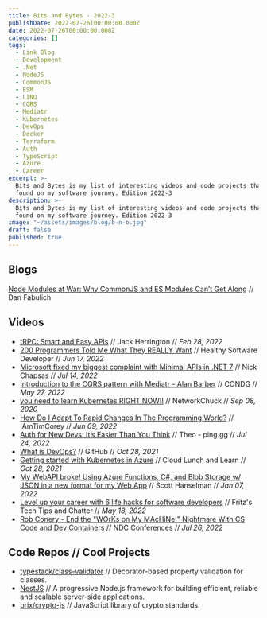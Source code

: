 ```yaml
---
title: Bits and Bytes - 2022-3
publishDate: 2022-07-26T00:00:00.000Z
date: 2022-07-26T00:00:00.000Z
categories: []
tags:
  - Link Blog
  - Development
  - .Net
  - NodeJS
  - CommonJS
  - ESM
  - LINQ
  - CQRS
  - Mediatr
  - Kubernetes
  - DevOps
  - Docker
  - Terraform
  - Auth
  - TypeScript
  - Azure
  - Career
excerpt: >-
  Bits and Bytes is my list of interesting videos and code projects that I've
  found on my software journey. Edition 2022-3
description: >-
  Bits and Bytes is my list of interesting videos and code projects that I've
  found on my software journey. Edition 2022-3
image: "~/assets/images/blog/b-n-b.jpg"
draft: false
published: true
---
```


## Blogs

[Node Modules at War: Why CommonJS and ES Modules Can’t Get Along](https://redfin.engineering/node-modules-at-war-why-commonjs-and-es-modules-cant-get-along-9617135eeca1) // Dan Fabulich

## Videos

- [tRPC: Smart and Easy APIs](https://youtu.be/Lam0cYOEst8) // Jack Herrington // _Feb 28, 2022_
- [200 Programmers Told Me What They REALLY Want](https://youtu.be/WXGEXwL64aM) // Healthy Software Developer // _Jun 17, 2022_
- [Microsoft fixed my biggest complaint with Minimal APIs in .NET 7](https://youtu.be/-i4rP0LGY5U) // Nick Chapsas // _Jul 14, 2022_
- [Introduction to the CQRS pattern with Mediatr - Alan Barber](https://youtu.be/7B22Pdt-J2s) // CONDG // _May 27, 2022_
- [you need to learn Kubernetes RIGHT NOW!!](https://youtu.be/7bA0gTroJjw) // NetworkChuck // _Sep 08, 2020_
- [How Do I Adapt To Rapid Changes In The Programming World?](https://youtu.be/JglPiQrWoHg) // IAmTimCorey // _Jun 09, 2022_
- [Auth for New Devs: It’s Easier Than You Think](https://youtu.be/h6wBYWWdyYQ) // Theo - ping․gg // _Jul 24, 2022_
- [What is DevOps?](https://youtu.be/kBV8gPVZNEE) // GitHub // _Oct 28, 2021_
- [Getting started with Kubernetes in Azure](https://youtu.be/dgZ1-3ZLjPY) // Cloud Lunch and Learn // _Oct 28, 2021_
- [My WebAPI broke! Using Azure Functions, C#, and Blob Storage w/ JSON in a new format for my Web App](https://youtu.be/u9vHV_KpTC8) // Scott Hanselman // _Jan 07, 2022_
- [Level up your career with 6 life hacks for software developers](https://youtu.be/jViyRbQLJ7s) // Fritz's Tech Tips and Chatter // _May 18, 2022_
- [Rob Conery - End the "WOrKs on My MAcHiNe!" Nightmare With CS Code and Dev Containers](https://youtu.be/okoc27gGw8E) // NDC Conferences // _Jul 26, 2022_

## Code Repos // Cool Projects

- [typestack/class-validator](https://github.com/typestack/class-validator) // Decorator-based property validation for classes.
- [NestJS](https://nestjs.com/) // A progressive Node.js framework for building efficient, reliable and scalable server-side applications.
- [brix/crypto-js](https://github.com/brix/crypto-js) // JavaScript library of crypto standards.
